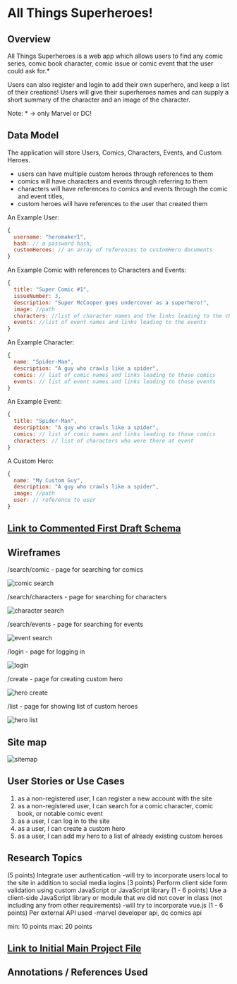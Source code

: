 # All Things Superheroes! 

## Overview

All Things Superheroes is a web app which allows users to find any comic series, comic book character, comic issue or comic event that the user could ask for.* 

Users can also register and login to add their own superhero, and keep a list of their creations! Users will give their superheroes names and can supply a short summary of the character and an image of the character.

Note: * -> only Marvel or DC!


## Data Model

The application will store Users, Comics, Characters, Events, and Custom Heroes.

* users can have multiple custom heroes through references to them
* comics will have characters and events through referring to them
* characters will have references to comics and events through the comic and event titles, 
* custom heroes will have references to the user that created them


An Example User:

```javascript
{
  username: "heromaker1",
  hash: // a password hash,
  customHeroes: // an array of references to customHero documents
}
```

An Example Comic with references to Characters and Events:

```javascript
{
  title: "Super Comic #1",
  issueNumber: 3,
  description: "Super McCooper goes undercover as a superhero!",
  image: //path
  characters: //list of character names and the links leading to the characters
  events: //list of event names and links leading to the events
}
```

An Example Character:

```javascript
{
  name: "Spider-Man",
  description: "A guy who crawls like a spider",
  comics: // list of comic names and links leading to those comics
  events: // list of event names and links leading to those events
}
```

An Example Event:

```javascript
{
  title: "Spider-Man",
  description: "A guy who crawls like a spider",
  comics: // list of comic names and links leading to those comics
  characters: // list of characters who were there at event
}
```

A Custom Hero:

```javascript
{
  name: "My Custom Guy",
  description: "A guy who crawls like a spider",
  image: //path
  user: // reference to user
}
```


## [Link to Commented First Draft Schema](db.js) 

## Wireframes

/search/comic - page for searching for comics

![comic search](documentation/comic_search.png)

/search/characters - page for searching for characters

![character search](documentation/character_search.png)

/search/events - page for searching for events

![event search](documentation/event_search.png)

/login - page for logging in

![login](documentation/login.png)

/create - page for creating custom hero

![hero create](documentation/custom_hero_create.png)

/list - page for showing list of custom heroes

![hero list](documentation/hero_view.png)

## Site map

![sitemap](documentation/site_map.png)

## User Stories or Use Cases

1. as a non-registered user, I can register a new account with the site
2. as a non-registered user, I can search for a comic character, comic book, or notable comic event
3. as a user, I can log in to the site
4. as a user, I can create a custom hero
5. as a user, I can add my hero to a list of already existing custom heroes

## Research Topics

(5 points) Integrate user authentication
  -will try to incorporate users local to the site in addition to social media logins
(3 points) Perform client side form validation using custom JavaScript or JavaScript library
(1 - 6 points) Use a client-side JavaScript library or module that we did not cover in class (not including any from other requirements)
  -will try to incorporate vue.js
(1 - 6 points) Per external API used
  -marvel developer api, dc comics api

min: 10 points
max: 20 points


## [Link to Initial Main Project File](./src/allThingsSuperheroes/app.js) 


## Annotations / References Used

